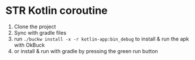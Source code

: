 # STR Kotlin coroutine

1. Clone the project
2. Sync with gradle files
3. run `./buckw install -x -r kotlin-app:bin_debug` to install & run the apk with OkBuck
4. or install & run with gradle by pressing the green run button

